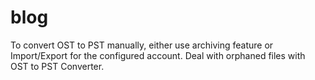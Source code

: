 # blog
To convert OST to PST manually, either use archiving feature or Import/Export for the configured account. Deal with orphaned files with OST to PST Converter.
